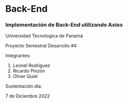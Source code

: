 # Back-End
### Implementación de Back-End utilizando Axios

Universidad Tecnologica de Panamá

Proyecto Semestral Desarrollo #4

Integrantes:
1. Leonel Rodriguez
2. Ricardo Pinzón
3. Oliver Quiel

Sustentación día:

7 de Diciembre 2022
